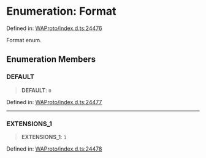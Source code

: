# Enumeration: Format

Defined in: [WAProto/index.d.ts:24476](https://github.com/Fokusdotid/Baileys/blob/4aa08196a497251af5be42856601e02d8a85cce8/WAProto/index.d.ts#L24476)

Format enum.

## Enumeration Members

### DEFAULT

> **DEFAULT**: `0`

Defined in: [WAProto/index.d.ts:24477](https://github.com/Fokusdotid/Baileys/blob/4aa08196a497251af5be42856601e02d8a85cce8/WAProto/index.d.ts#L24477)

***

### EXTENSIONS\_1

> **EXTENSIONS\_1**: `1`

Defined in: [WAProto/index.d.ts:24478](https://github.com/Fokusdotid/Baileys/blob/4aa08196a497251af5be42856601e02d8a85cce8/WAProto/index.d.ts#L24478)
